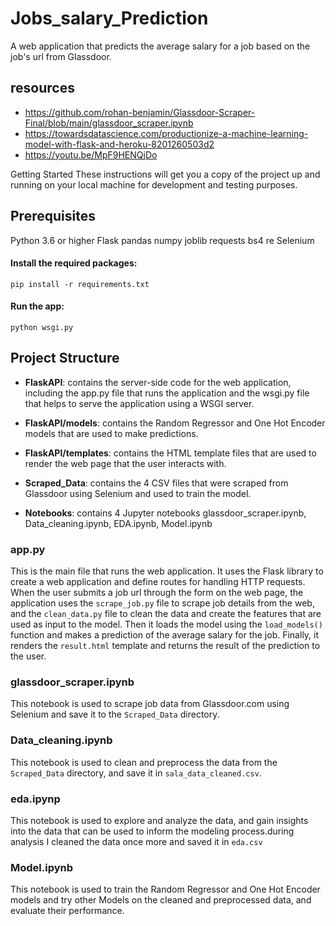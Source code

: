 # Jobs_salary_Prediction
A web application that predicts the average salary for a job based on the job's url from Glassdoor.

## resources
- https://github.com/rohan-benjamin/Glassdoor-Scraper-Final/blob/main/glassdoor_scraper.ipynb
- https://towardsdatascience.com/productionize-a-machine-learning-model-with-flask-and-heroku-8201260503d2
- https://youtu.be/MpF9HENQjDo

Getting Started
These instructions will get you a copy of the project up and running on your local machine for development and testing purposes.

## Prerequisites
Python 3.6 or higher
Flask
pandas
numpy
joblib
requests
bs4
re
Selenium

#### Install the required packages:

```
pip install -r requirements.txt
```
#### Run the app:
```
python wsgi.py
```

## Project Structure
- **FlaskAPI**: contains the server-side code for the web application, including the app.py file that runs the application and the wsgi.py file that helps to serve the application using a WSGI server.
- **FlaskAPI/models**: contains the Random Regressor and One Hot Encoder models that are used to make predictions.
- **FlaskAPI/templates**: contains the HTML template files that are used to render the web page that the user interacts with.

- **Scraped_Data**: contains the 4 CSV files that were scraped from Glassdoor using Selenium and used to train the model.
- **Notebooks**: contains 4 Jupyter notebooks glassdoor_scraper.ipynb, Data_cleaning.ipynb, EDA.ipynb, Model.ipynb

### app.py 
This is the main file that runs the web application. It uses the Flask library to create a web application and define routes for handling HTTP requests. When the user submits a job url through the form on the web page, the application uses the `scrape_job.py` file to scrape job details from the web, and the `clean_data.py` file to clean the data and create the features that are used as input to the model. Then it loads the model using the `load_models()` function and makes a prediction of the average salary for the job. Finally, it renders the `result.html` template and returns the result of the prediction to the user.

### glassdoor_scraper.ipynb
This notebook is used to scrape job data from Glassdoor.com using Selenium and save it to the `Scraped_Data` directory.
### Data_cleaning.ipynb
This notebook is used to clean and preprocess the data from the `Scraped_Data` directory, and save it in `sala_data_cleaned.csv`.
### eda.ipynp
This notebook is used to explore and analyze the data, and gain insights into the data that can be used to inform the modeling process.during analysis I cleaned the data once more and saved it in `eda.csv`
### Model.ipynb
This notebook is used to train the Random Regressor and One Hot Encoder models and try other Models on the cleaned and preprocessed data, and evaluate their performance.
